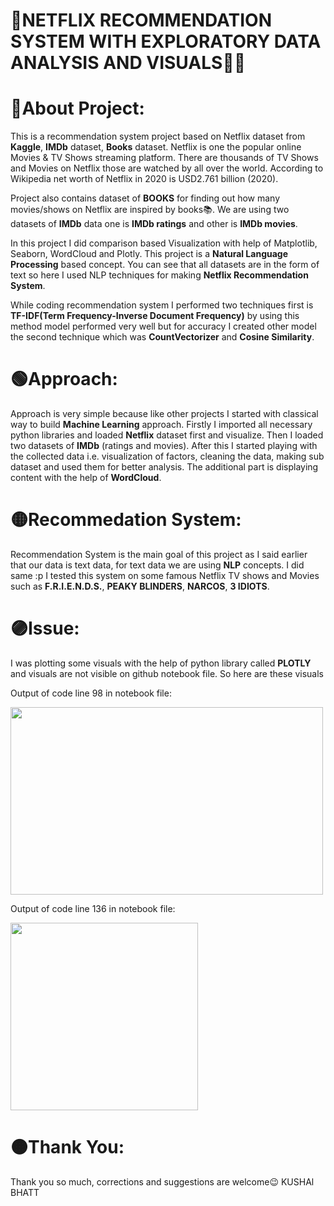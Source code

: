 # 🔴NETFLIX RECOMMENDATION SYSTEM WITH EXPLORATORY DATA ANALYSIS AND VISUALS🥤🍿
# 🔵About Project:
This is a recommendation system project based on Netflix dataset from **Kaggle**, **IMDb** dataset, **Books** dataset. Netflix is one the popular online Movies & TV Shows streaming platform.
There are thousands of TV Shows and Movies on Netflix those are watched by all over the world. According to Wikipedia net worth of Netflix in 2020 is USD2.761 billion (2020).

Project also contains dataset of **BOOKS** for finding out how many movies/shows on Netflix are inspired by books📚. We are using two datasets of **IMDb** data one is **IMDb ratings** and other is **IMDb movies**.

 In this project I did comparison based Visualization with help of Matplotlib, Seaborn, WordCloud and Plotly. This project is a **Natural Language Processing** based concept. You can see that all datasets are in the form of text so here I used NLP techniques for making **Netflix Recommendation System**. 
 
 While coding recommendation system I performed two techniques first is **TF-IDF(Term Frequency-Inverse Document Frequency)** by using this method model performed very well but for accuracy I created other model the second technique which was **CountVectorizer** and **Cosine Similarity**.
 
 # 🟢Approach:
 Approach is very simple because like other projects I started with classical way to build **Machine Learning** approach. Firstly I imported all necessary python libraries and loaded **Netflix** dataset first and visualize. Then I loaded two datasets of **IMDb** (ratings and movies). After this I started playing with the collected data i.e. visualization of factors, cleaning the data, making sub dataset and used them for better analysis. The additional part is displaying content with the help of **WordCloud**.
 
 # 🟡Recommedation System: 
 Recommendation System is the main goal of this project as I said earlier that our data is text data, for text data we are using **NLP** concepts. I did same :p
 I tested this system on some famous Netflix TV shows and Movies such as **F.R.I.E.N.D.S.**, **PEAKY BLINDERS**, **NARCOS**, **3 IDIOTS**.
 
 # 🟣Issue:
 I was plotting some visuals with the help of python library called **PLOTLY** and visuals are not visible on github notebook file. So here are these visuals
 
 Output of code line 98 in notebook file:
 
 <img src='screenshots/Screenshot (12).png' height='300px' width='500px' ></img>
 
 Output of code line 136 in notebook file:
 
  <img src='screenshots/Screenshot (14).png' height='300px' width='auto' ></img>
  
  
  # 🟠Thank You:
  Thank you so much, corrections and suggestions are welcome😉 
  KUSHAl BHATT
